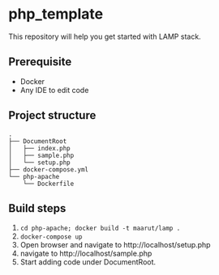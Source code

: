 # php_template

This repository will help you get started with LAMP stack.

## Prerequisite
- Docker
- Any IDE to edit code

## Project structure
```
.
├── DocumentRoot
│   ├── index.php
│   ├── sample.php
│   └── setup.php
├── docker-compose.yml
└── php-apache
    └── Dockerfile
   ``` 
## Build steps

1. `cd php-apache; docker build -t maarut/lamp .`
2. `docker-compose up`
3. Open browser and navigate to http://localhost/setup.php
4. navigate to http://localhost/sample.php
5. Start adding code under DocumentRoot.



